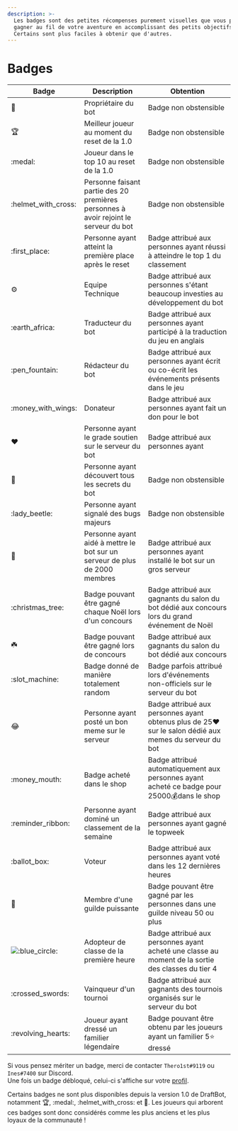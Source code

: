 ```yaml
---
description: >-
  Les badges sont des petites récompenses purement visuelles que vous pourrez
  gagner au fil de votre aventure en accomplissant des petits objectifs.
  Certains sont plus faciles à obtenir que d'autres.
---
```


# Badges

| Badge                                               | Description                                                                          | Obtention                                                                                                   |
| --------------------------------------------------- | ------------------------------------------------------------------------------------ | ----------------------------------------------------------------------------------------------------------- |
| :crown:                                             | Propriétaire du bot                                                                  | Badge non obstensible                                                                                       |
| :trophy:                                            | Meilleur joueur au moment du reset de la 1.0                                         | Badge non obstensible                                                                                       |
| :medal:                                             | Joueur dans le top 10 au reset de la 1.0                                             | Badge non obstensible                                                                                       |
| :helmet\_with\_cross:                               | Personne faisant partie des 20 premières personnes à avoir rejoint le serveur du bot | Badge non obstensible                                                                                       |
| :first\_place:                                      | Personne ayant atteint la première place après le reset                              | Badge attribué aux personnes ayant réussi à atteindre le top 1 du classement                                |
| :gear:                                              | Equipe Technique                                                                     | Badge attribué aux personnes s'étant beaucoup investies au développement du bot                             |
| :earth\_africa:                                     | Traducteur du bot                                                                    | Badge attribué aux personnes ayant participé à la traduction du jeu en anglais                              |
| :pen\_fountain:                                     | Rédacteur du bot                                                                     | Badge attribué aux personnes ayant écrit ou co-écrit les événements présents dans le jeu                    |
| :money\_with\_wings:                                | Donateur                                                                             | Badge attribué aux personnes ayant fait un don pour le bot                                                  |
| :heart:                                             | Personne ayant le grade soutien sur le serveur du bot                                | Badge attribué aux personnes ayant                                                                          |
| :egg:                                               | Personne ayant découvert tous les secrets du bot                                     | Badge non obstensible                                                                                       |
| :lady\_beetle:                                      | Personne ayant signalé des bugs majeurs                                              | Badge non obstensible                                                                                       |
| :star2:                                             | Personne ayant aidé à mettre le bot sur un serveur de plus de 2000 membres           | Badge attribué aux personnes ayant installé le bot sur un gros serveur                                      |
| :christmas\_tree:                                   | Badge pouvant être gagné chaque Noël lors d'un concours                              | Badge attribué aux gagnants du salon du bot dédié aux concours lors du grand événement de Noël              |
| :shamrock:                                          | Badge pouvant être gagné lors de concours                                            | Badge attribué aux gagnants du salon du bot dédié aux concours                                              |
| :slot\_machine:                                     | Badge donné de manière totalement random                                             | Badge parfois attribué lors d'événements non-officiels sur le serveur du bot                                |
| :joy:                                               | Personne ayant posté un bon meme sur le serveur                                      | Badge attribué aux personnes ayant obtenus plus de 25:heart: sur le salon dédié aux memes du serveur du bot |
| :money\_mouth:                                      | Badge acheté dans le shop                                                            | Badge attribué automatiquement aux personnes ayant acheté ce badge pour 25000:moneybag:dans le shop         |
| :reminder\_ribbon:                                  | Personne ayant dominé un classement de la semaine                                    | Badge attribué aux personnes ayant gagné le topweek                                                         |
| :ballot\_box:                                       | Voteur                                                                               | Badge attribué aux personnes ayant voté dans les 12 dernières heures                                        |
| :gem:                                               | Membre d'une guilde puissante                                                        | Badge pouvant être gagné par les personnes dans une guilde niveau 50 ou plus                                |
| ![:blue\_circle:](../.gitbook/assets/big\_book.png) | Adopteur de classe de la première heure                                              | Badge attribué aux personnes ayant acheté une classe au moment de la sortie des classes du tier 4           |
| :crossed\_swords:                                   | Vainqueur d'un tournoi                                                               | Badge attribué aux gagnants des tournois organisés sur le serveur du bot                                    |
| :revolving\_hearts:                                 | Joueur ayant dressé un familier légendaire                                           | Badge pouvant être obtenu par les joueurs ayant un familier 5:star: dressé                                  |

Si vous pensez mériter un badge, merci de contacter `Thero1st#9119` ou `Ines#7400` sur Discord.\
Une fois un badge débloqué, celui-ci s'affiche sur votre [profil](../notions-principale/profile.md).

Certains badges ne sont plus disponibles depuis la version 1.0 de DraftBot, notamment :trophy:, :medal:, :helmet\_with\_cross: et :egg:. Les joueurs qui arborent ces badges sont donc considérés comme les plus anciens et les plus loyaux de la communauté !
